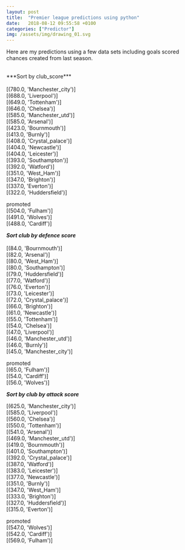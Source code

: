 ```yaml
---
layout: post
title:  "Premier league predictions using python"
date:   2018-08-12 09:55:58 +0100
categories: ["Predictor"]
img: /assets/img/drawing_01.svg
---
```


Here are my predictions using a few data sets including goals scored chances created from last season.

<br>
***Sort by club_score***<br>
<br>
[(780.0, 'Manchester_city')]<br>
[(688.0, 'Liverpool')]<br>
[(649.0, 'Tottenham')]<br>
[(646.0, 'Chelsea')]<br>
[(585.0, 'Manchester_utd')]<br>
[(585.0, 'Arsenal')]<br>
[(423.0, 'Bournmouth')]<br>
[(413.0, 'Burnly')]<br>
[(408.0, 'Crystal_palace')]<br>
[(404.0, 'Newcastle')]<br>
[(404.0, 'Leicester')]<br>
[(393.0, 'Southampton')]<br>
[(392.0, 'Watford')]<br>
[(351.0, 'West_Ham')]<br>
[(347.0, 'Brighton')]<br>
[(337.0, 'Everton')]<br>
[(322.0, 'Huddersfield')]<br>


promoted<br>
[(504.0, 'Fulham')]<br>
[(491.0, 'Wolves')]<br>
[(488.0, 'Cardiff')]<br>

***Sort club by defence score***<br>
<br>
[(84.0, 'Bournmouth')]<br>
[(82.0, 'Arsenal')]<br>
[(80.0, 'West_Ham')]<br>
[(80.0, 'Southampton')]<br>
[(79.0, 'Huddersfield')]<br>
[(77.0, 'Watford')]<br>
[(76.0, 'Everton')]<br>
[(73.0, 'Leicester')]<br>
[(72.0, 'Crystal_palace')]<br>
[(66.0, 'Brighton')]<br>
[(61.0, 'Newcastle')]<br>
[(55.0, 'Tottenham')]<br>
[(54.0, 'Chelsea')]<br>
[(47.0, 'Liverpool')]<br>
[(46.0, 'Manchester_utd')]<br>
[(46.0, 'Burnly')]<br>
[(45.0, 'Manchester_city')]<br>



promoted<br>
[(65.0, 'Fulham')]<br>
[(54.0, 'Cardiff')]<br>
[(56.0, 'Wolves')]<br>

***Sort by club by attack score***<br>

[(625.0, 'Manchester_city')]<br>
[(585.0, 'Liverpool')]<br>
[(560.0, 'Chelsea')]<br>
[(550.0, 'Tottenham')]<br>
[(541.0, 'Arsenal')]<br>
[(469.0, 'Manchester_utd')]<br>
[(419.0, 'Bournmouth')]<br>
[(401.0, 'Southampton')]<br>
[(392.0, 'Crystal_palace')]<br>
[(387.0, 'Watford')]<br>
[(383.0, 'Leicester')]<br>
[(377.0, 'Newcastle')]<br>
[(351.0, 'Burnly')]<br>
[(347.0, 'West_Ham')]<br>
[(333.0, 'Brighton')]<br>
[(327.0, 'Huddersfield')]<br>
[(315.0, 'Everton')]<br>



promoted<br>
[(547.0, 'Wolves')]<br>
[(542.0, 'Cardiff')]<br>
[(569.0, 'Fulham')]<br>
